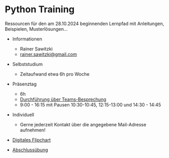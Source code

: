 # Python Training

Ressourcen für den am 28.10.2024 beginnenden Lernpfad mit Anleitungen, Beispielen, Musterlösungen...

* Informationen
  * Rainer Sawitzki
  * rainer.sawitzki@gmail.com

* Selbststudium
  * Zeitaufwand etwa 6h pro Woche
* Präsenztag
  * 6h
  * [Durchführung über Teams-Besprechung](https://teams.microsoft.com/l/meetup-join/19%3ameeting_NmVjMjJmZjUtYzBjYi00NWM2LWIyMDgtNTk4ZTgzMTIyYTQ3%40thread.v2/0?context=%7b%22Tid%22%3a%22b330d2c3-d985-4943-b28b-4d2df8f80a7e%22%2c%22Oid%22%3a%22ae51a20e-477d-4b5a-a4d4-22246ec65647%22%7d)
  * 9:00 - 16:15 mit Pausen 10:30-10:45, 12:15-13:00 und 14:30 - 14:45
* Individuell
  * Gerne jederzeit Kontakt über die angegebene Mail-Adresse aufnehmen!

* [Digitales Flipchart](https://docs.google.com/presentation/d/1P-ycduiqA6t0mf_UuuK1ZUYJw9pKD9gYIvYhJnUpEWU/edit?usp=sharing)

* [Abschlussübung](https://docs.google.com/presentation/d/1gGazoVkhdpx5yrnEeKeTkktTlzHXMueVArs_1FR4mXQ/edit?usp=sharing)
